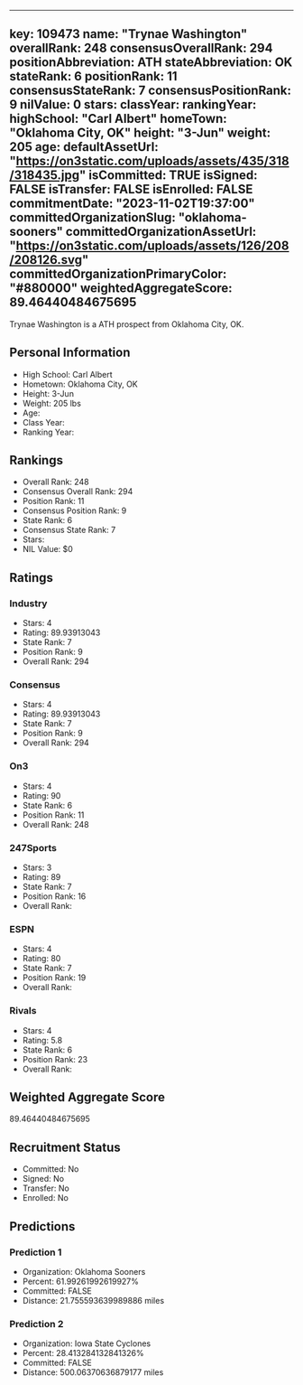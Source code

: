 ---
  key: 109473
  name: "Trynae Washington"
  overallRank: 248
  consensusOverallRank: 294
  positionAbbreviation: ATH
  stateAbbreviation: OK
  stateRank: 6
  positionRank: 11
  consensusStateRank: 7
  consensusPositionRank: 9
  nilValue: 0
  stars: 
  classYear: 
  rankingYear: 
  highSchool: "Carl Albert"
  homeTown: "Oklahoma City, OK"
  height: "3-Jun"
  weight: 205
  age: 
  defaultAssetUrl: "https://on3static.com/uploads/assets/435/318/318435.jpg"
  isCommitted: TRUE
  isSigned: FALSE
  isTransfer: FALSE
  isEnrolled: FALSE
  commitmentDate: "2023-11-02T19:37:00"
  committedOrganizationSlug: "oklahoma-sooners"
  committedOrganizationAssetUrl: "https://on3static.com/uploads/assets/126/208/208126.svg"
  committedOrganizationPrimaryColor: "#880000"
  weightedAggregateScore: 89.46440484675695
  ---
  
  Trynae Washington is a ATH prospect from Oklahoma City, OK.
  
  ## Personal Information
  - High School: Carl Albert
  - Hometown: Oklahoma City, OK
  - Height: 3-Jun
  - Weight: 205 lbs
  - Age: 
  - Class Year: 
  - Ranking Year: 
  
  ## Rankings
  - Overall Rank: 248
  - Consensus Overall Rank: 294
  - Position Rank: 11
  - Consensus Position Rank: 9
  - State Rank: 6
  - Consensus State Rank: 7
  - Stars: 
  - NIL Value: $0
  
  ## Ratings
  
  ### Industry
  - Stars: 4
  - Rating: 89.93913043
  - State Rank: 7
  - Position Rank: 9
  - Overall Rank: 294
  
  ### Consensus
  - Stars: 4
  - Rating: 89.93913043
  - State Rank: 7
  - Position Rank: 9
  - Overall Rank: 294
  
  ### On3
  - Stars: 4
  - Rating: 90
  - State Rank: 6
  - Position Rank: 11
  - Overall Rank: 248
  
  ### 247Sports
  - Stars: 3
  - Rating: 89
  - State Rank: 7
  - Position Rank: 16
  - Overall Rank: 
  
  ### ESPN
  - Stars: 4
  - Rating: 80
  - State Rank: 7
  - Position Rank: 19
  - Overall Rank: 
  
  ### Rivals
  - Stars: 4
  - Rating: 5.8
  - State Rank: 6
  - Position Rank: 23
  - Overall Rank: 
  
  ## Weighted Aggregate Score
  89.46440484675695
  
  ## Recruitment Status
  - Committed: No
  - Signed: No
  - Transfer: No
  - Enrolled: No
  
  
  
  ## Predictions
  
  ### Prediction 1
  - Organization: Oklahoma Sooners
  - Percent: 61.99261992619927%
  - Committed: FALSE
  - Distance: 21.755593639989886 miles
  
  ### Prediction 2
  - Organization: Iowa State Cyclones
  - Percent: 28.413284132841326%
  - Committed: FALSE
  - Distance: 500.06370636879177 miles
  